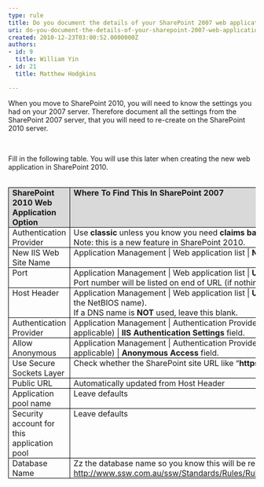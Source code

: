 ```yaml
---
type: rule
title: Do you document the details of your SharePoint 2007 web application
uri: do-you-document-the-details-of-your-sharepoint-2007-web-application
created: 2010-12-23T03:00:52.0000000Z
authors:
- id: 9
  title: William Yin
- id: 21
  title: Matthew Hodgkins

---
```




<span class='intro'> 
  <p>When you move to SharePoint 2010, you will need to know the settings you had on your 2007 server. Therefore document all the settings from the SharePoint 2007 server, that you will need to re-create on the SharePoint 2010 server. </p>
<p>&#160;</p>
 </span>


  <p style="margin&#58;0cm 0cm 0pt;">Fill in the following table. You will use this later when creating the new web application in SharePoint 2010.</p>
<p style="margin&#58;0cm 0cm 0pt;">&#160;</p>
<table style="border-bottom&#58;medium none;border-left&#58;medium none;border-collapse&#58;collapse;border-top&#58;medium none;border-right&#58;medium none;" border="1" cellspacing="0" cellpadding="0">
    <tbody>
        <tr>
            <td style="border-bottom&#58;windowtext 1pt solid;border-left&#58;windowtext 1pt solid;padding-bottom&#58;0cm;padding-left&#58;5.4pt;width&#58;83.4pt;padding-right&#58;5.4pt;background&#58;#d9d9d9;border-top&#58;windowtext 1pt solid;border-right&#58;windowtext 1pt solid;padding-top&#58;0cm;" valign="top" width="111">
            <p style="margin&#58;0cm 0cm 0pt;"><b>SharePoint 2010 Web Application Option</b></p>
            </td>
            <td style="border-bottom&#58;windowtext 1pt solid;padding-bottom&#58;0cm;padding-left&#58;5.4pt;width&#58;240.95pt;padding-right&#58;5.4pt;background&#58;#d9d9d9;border-left-color&#58;#f0f0f0;border-top&#58;windowtext 1pt solid;border-right&#58;windowtext 1pt solid;padding-top&#58;0cm;" valign="top" width="321">
            <p style="margin&#58;0cm 0cm 0pt;"><b>Where To Find This In SharePoint 2007</b></p>
            </td>
            <td style="border-bottom&#58;windowtext 1pt solid;padding-bottom&#58;0cm;padding-left&#58;5.4pt;width&#58;140pt;padding-right&#58;5.4pt;background&#58;#d9d9d9;border-left-color&#58;#f0f0f0;border-top&#58;windowtext 1pt solid;border-right&#58;windowtext 1pt solid;padding-top&#58;0cm;" valign="top" width="187">
            <p style="margin&#58;0cm 0cm 0pt;"><b>Answer</b></p>
            </td>
        </tr>
        <tr>
            <td style="border-bottom&#58;windowtext 1pt solid;border-left&#58;windowtext 1pt solid;padding-bottom&#58;0cm;background-color&#58;transparent;border-top-color&#58;#f0f0f0;padding-left&#58;5.4pt;width&#58;83.4pt;padding-right&#58;5.4pt;border-right&#58;windowtext 1pt solid;padding-top&#58;0cm;" valign="top" width="111">
            <p style="margin&#58;0cm 0cm 0pt;">Authentication Provider</p>
            </td>
            <td style="border-bottom&#58;windowtext 1pt solid;padding-bottom&#58;0cm;background-color&#58;transparent;border-top-color&#58;#f0f0f0;padding-left&#58;5.4pt;width&#58;240.95pt;padding-right&#58;5.4pt;border-left-color&#58;#f0f0f0;border-right&#58;windowtext 1pt solid;padding-top&#58;0cm;" valign="top" width="321">
            <p style="margin&#58;0cm 0cm 0pt;">Use <b>classic</b> unless you know you need <b>claims based authentication <br>
            </b>Note&#58; this is a new feature in SharePoint 2010. </p>
            </td>
            <td style="border-bottom&#58;windowtext 1pt solid;padding-bottom&#58;0cm;background-color&#58;transparent;border-top-color&#58;#f0f0f0;padding-left&#58;5.4pt;width&#58;140pt;padding-right&#58;5.4pt;border-left-color&#58;#f0f0f0;border-right&#58;windowtext 1pt solid;padding-top&#58;0cm;" valign="top" width="187">
            <p style="margin&#58;0cm 0cm 0pt;">&#160;</p>
            </td>
        </tr>
        <tr>
            <td style="border-bottom&#58;windowtext 1pt solid;border-left&#58;windowtext 1pt solid;padding-bottom&#58;0cm;background-color&#58;transparent;border-top-color&#58;#f0f0f0;padding-left&#58;5.4pt;width&#58;83.4pt;padding-right&#58;5.4pt;border-right&#58;windowtext 1pt solid;padding-top&#58;0cm;" valign="top" width="111">
            <p style="margin&#58;0cm 0cm 0pt;">New IIS Web Site Name</p>
            </td>
            <td style="border-bottom&#58;windowtext 1pt solid;padding-bottom&#58;0cm;background-color&#58;transparent;border-top-color&#58;#f0f0f0;padding-left&#58;5.4pt;width&#58;240.95pt;padding-right&#58;5.4pt;border-left-color&#58;#f0f0f0;border-right&#58;windowtext 1pt solid;padding-top&#58;0cm;" valign="top" width="321">
            <p style="margin&#58;0cm 0cm 0pt;">Application Management | Web application list | <b>Name Field</b></p>
            </td>
            <td style="border-bottom&#58;windowtext 1pt solid;padding-bottom&#58;0cm;background-color&#58;transparent;border-top-color&#58;#f0f0f0;padding-left&#58;5.4pt;width&#58;140pt;padding-right&#58;5.4pt;border-left-color&#58;#f0f0f0;border-right&#58;windowtext 1pt solid;padding-top&#58;0cm;" valign="top" width="187">
            <p style="margin&#58;0cm 0cm 0pt;">&#160;</p>
            </td>
        </tr>
        <tr>
            <td style="border-bottom&#58;windowtext 1pt solid;border-left&#58;windowtext 1pt solid;padding-bottom&#58;0cm;background-color&#58;transparent;border-top-color&#58;#f0f0f0;padding-left&#58;5.4pt;width&#58;83.4pt;padding-right&#58;5.4pt;border-right&#58;windowtext 1pt solid;padding-top&#58;0cm;" valign="top" width="111">
            <p style="margin&#58;0cm 0cm 0pt;">Port</p>
            </td>
            <td style="border-bottom&#58;windowtext 1pt solid;padding-bottom&#58;0cm;background-color&#58;transparent;border-top-color&#58;#f0f0f0;padding-left&#58;5.4pt;width&#58;240.95pt;padding-right&#58;5.4pt;border-left-color&#58;#f0f0f0;border-right&#58;windowtext 1pt solid;padding-top&#58;0cm;" valign="top" width="321">
            <p style="margin&#58;0cm 0cm 0pt;">Application Management | Web application list | <b>URL Field</b>. <br>
            Port number will be listed on end of URL (if nothing its port 80)</p>
            </td>
            <td style="border-bottom&#58;windowtext 1pt solid;padding-bottom&#58;0cm;background-color&#58;transparent;border-top-color&#58;#f0f0f0;padding-left&#58;5.4pt;width&#58;140pt;padding-right&#58;5.4pt;border-left-color&#58;#f0f0f0;border-right&#58;windowtext 1pt solid;padding-top&#58;0cm;" valign="top" width="187">
            <p style="margin&#58;0cm 0cm 0pt;">&#160;</p>
            </td>
        </tr>
        <tr>
            <td style="border-bottom&#58;windowtext 1pt solid;border-left&#58;windowtext 1pt solid;padding-bottom&#58;0cm;background-color&#58;transparent;border-top-color&#58;#f0f0f0;padding-left&#58;5.4pt;width&#58;83.4pt;padding-right&#58;5.4pt;border-right&#58;windowtext 1pt solid;padding-top&#58;0cm;" valign="top" width="111">
            <p style="margin&#58;0cm 0cm 0pt;">Host Header</p>
            </td>
            <td style="border-bottom&#58;windowtext 1pt solid;padding-bottom&#58;0cm;background-color&#58;transparent;border-top-color&#58;#f0f0f0;padding-left&#58;5.4pt;width&#58;240.95pt;padding-right&#58;5.4pt;border-left-color&#58;#f0f0f0;border-right&#58;windowtext 1pt solid;padding-top&#58;0cm;" valign="top" width="321">
            <p style="margin&#58;0cm 0cm 0pt;">Application Management | Web application list | <b>URL Field</b> if a DNS name is used (not just the NetBIOS name). <br>
            If a DNS name is <b>NOT</b> used, leave this blank.</p>
            </td>
            <td style="border-bottom&#58;windowtext 1pt solid;padding-bottom&#58;0cm;background-color&#58;transparent;border-top-color&#58;#f0f0f0;padding-left&#58;5.4pt;width&#58;140pt;padding-right&#58;5.4pt;border-left-color&#58;#f0f0f0;border-right&#58;windowtext 1pt solid;padding-top&#58;0cm;" valign="top" width="187">
            <p style="margin&#58;0cm 0cm 0pt;">&#160;</p>
            </td>
        </tr>
        <tr>
            <td style="border-bottom&#58;windowtext 1pt solid;border-left&#58;windowtext 1pt solid;padding-bottom&#58;0cm;background-color&#58;transparent;border-top-color&#58;#f0f0f0;padding-left&#58;5.4pt;width&#58;83.4pt;padding-right&#58;5.4pt;border-right&#58;windowtext 1pt solid;padding-top&#58;0cm;" valign="top" width="111">
            <p style="margin&#58;0cm 0cm 0pt;">Authentication Provider</p>
            </td>
            <td style="border-bottom&#58;windowtext 1pt solid;padding-bottom&#58;0cm;background-color&#58;transparent;border-top-color&#58;#f0f0f0;padding-left&#58;5.4pt;width&#58;240.95pt;padding-right&#58;5.4pt;border-left-color&#58;#f0f0f0;border-right&#58;windowtext 1pt solid;padding-top&#58;0cm;" valign="top" width="321">
            <p style="margin&#58;0cm 0cm 0pt;">Application Management | Authentication Providers | (Click On the default zone if applicable) | <b>IIS Authentication Settings</b> field.</p>
            </td>
            <td style="border-bottom&#58;windowtext 1pt solid;padding-bottom&#58;0cm;background-color&#58;transparent;border-top-color&#58;#f0f0f0;padding-left&#58;5.4pt;width&#58;140pt;padding-right&#58;5.4pt;border-left-color&#58;#f0f0f0;border-right&#58;windowtext 1pt solid;padding-top&#58;0cm;" valign="top" width="187">
            <p style="margin&#58;0cm 0cm 0pt;">&#160;</p>
            </td>
        </tr>
        <tr>
            <td style="border-bottom&#58;windowtext 1pt solid;border-left&#58;windowtext 1pt solid;padding-bottom&#58;0cm;background-color&#58;transparent;border-top-color&#58;#f0f0f0;padding-left&#58;5.4pt;width&#58;83.4pt;padding-right&#58;5.4pt;border-right&#58;windowtext 1pt solid;padding-top&#58;0cm;" valign="top" width="111">
            <p style="margin&#58;0cm 0cm 0pt;">Allow Anonymous</p>
            </td>
            <td style="border-bottom&#58;windowtext 1pt solid;padding-bottom&#58;0cm;background-color&#58;transparent;border-top-color&#58;#f0f0f0;padding-left&#58;5.4pt;width&#58;240.95pt;padding-right&#58;5.4pt;border-left-color&#58;#f0f0f0;border-right&#58;windowtext 1pt solid;padding-top&#58;0cm;" valign="top" width="321">
            <p style="margin&#58;0cm 0cm 0pt;">Application Management | Authentication Providers | (Click On the default zone if applicable) | <b>Anonymous Access</b> field.</p>
            </td>
            <td style="border-bottom&#58;windowtext 1pt solid;padding-bottom&#58;0cm;background-color&#58;transparent;border-top-color&#58;#f0f0f0;padding-left&#58;5.4pt;width&#58;140pt;padding-right&#58;5.4pt;border-left-color&#58;#f0f0f0;border-right&#58;windowtext 1pt solid;padding-top&#58;0cm;" valign="top" width="187">
            <p style="margin&#58;0cm 0cm 0pt;">&#160;</p>
            </td>
        </tr>
        <tr>
            <td style="border-bottom&#58;windowtext 1pt solid;border-left&#58;windowtext 1pt solid;padding-bottom&#58;0cm;background-color&#58;transparent;border-top-color&#58;#f0f0f0;padding-left&#58;5.4pt;width&#58;83.4pt;padding-right&#58;5.4pt;border-right&#58;windowtext 1pt solid;padding-top&#58;0cm;" valign="top" width="111">
            <p style="margin&#58;0cm 0cm 0pt;">Use Secure Sockets Layer</p>
            </td>
            <td style="border-bottom&#58;windowtext 1pt solid;padding-bottom&#58;0cm;background-color&#58;transparent;border-top-color&#58;#f0f0f0;padding-left&#58;5.4pt;width&#58;240.95pt;padding-right&#58;5.4pt;border-left-color&#58;#f0f0f0;border-right&#58;windowtext 1pt solid;padding-top&#58;0cm;" valign="top" width="321">
            <p style="margin&#58;0cm 0cm 0pt;">Check whether the SharePoint site URL like “<b>https</b>&#58;//***”</p>
            </td>
            <td style="border-bottom&#58;windowtext 1pt solid;padding-bottom&#58;0cm;background-color&#58;transparent;border-top-color&#58;#f0f0f0;padding-left&#58;5.4pt;width&#58;140pt;padding-right&#58;5.4pt;border-left-color&#58;#f0f0f0;border-right&#58;windowtext 1pt solid;padding-top&#58;0cm;" valign="top" width="187">
            <p style="margin&#58;0cm 0cm 0pt;">&#160;</p>
            </td>
        </tr>
        <tr>
            <td style="border-bottom&#58;windowtext 1pt solid;border-left&#58;windowtext 1pt solid;padding-bottom&#58;0cm;background-color&#58;transparent;border-top-color&#58;#f0f0f0;padding-left&#58;5.4pt;width&#58;83.4pt;padding-right&#58;5.4pt;border-right&#58;windowtext 1pt solid;padding-top&#58;0cm;" valign="top" width="111">
            <p style="margin&#58;0cm 0cm 0pt;">Public URL</p>
            </td>
            <td style="border-bottom&#58;windowtext 1pt solid;padding-bottom&#58;0cm;background-color&#58;transparent;border-top-color&#58;#f0f0f0;padding-left&#58;5.4pt;width&#58;240.95pt;padding-right&#58;5.4pt;border-left-color&#58;#f0f0f0;border-right&#58;windowtext 1pt solid;padding-top&#58;0cm;" valign="top" width="321">
            <p style="margin&#58;0cm 0cm 0pt;">Automatically updated from Host Header</p>
            </td>
            <td style="border-bottom&#58;windowtext 1pt solid;padding-bottom&#58;0cm;background-color&#58;transparent;border-top-color&#58;#f0f0f0;padding-left&#58;5.4pt;width&#58;140pt;padding-right&#58;5.4pt;border-left-color&#58;#f0f0f0;border-right&#58;windowtext 1pt solid;padding-top&#58;0cm;" valign="top" width="187">
            <p style="margin&#58;0cm 0cm 0pt;">&#160;</p>
            </td>
        </tr>
        <tr>
            <td style="border-bottom&#58;windowtext 1pt solid;border-left&#58;windowtext 1pt solid;padding-bottom&#58;0cm;background-color&#58;transparent;border-top-color&#58;#f0f0f0;padding-left&#58;5.4pt;width&#58;83.4pt;padding-right&#58;5.4pt;border-right&#58;windowtext 1pt solid;padding-top&#58;0cm;" valign="top" width="111">
            <p style="margin&#58;0cm 0cm 0pt;">Application pool name</p>
            </td>
            <td style="border-bottom&#58;windowtext 1pt solid;padding-bottom&#58;0cm;background-color&#58;transparent;border-top-color&#58;#f0f0f0;padding-left&#58;5.4pt;width&#58;240.95pt;padding-right&#58;5.4pt;border-left-color&#58;#f0f0f0;border-right&#58;windowtext 1pt solid;padding-top&#58;0cm;" valign="top" width="321">
            <p style="margin&#58;0cm 0cm 0pt;">Leave defaults</p>
            </td>
            <td style="border-bottom&#58;windowtext 1pt solid;padding-bottom&#58;0cm;background-color&#58;transparent;border-top-color&#58;#f0f0f0;padding-left&#58;5.4pt;width&#58;140pt;padding-right&#58;5.4pt;border-left-color&#58;#f0f0f0;border-right&#58;windowtext 1pt solid;padding-top&#58;0cm;" valign="top" width="187">
            <p style="margin&#58;0cm 0cm 0pt;">&#160;</p>
            </td>
        </tr>
        <tr>
            <td style="border-bottom&#58;windowtext 1pt solid;border-left&#58;windowtext 1pt solid;padding-bottom&#58;0cm;background-color&#58;transparent;border-top-color&#58;#f0f0f0;padding-left&#58;5.4pt;width&#58;83.4pt;padding-right&#58;5.4pt;border-right&#58;windowtext 1pt solid;padding-top&#58;0cm;" valign="top" width="111">
            <p style="margin&#58;0cm 0cm 0pt;">Security account for this application pool</p>
            </td>
            <td style="border-bottom&#58;windowtext 1pt solid;padding-bottom&#58;0cm;background-color&#58;transparent;border-top-color&#58;#f0f0f0;padding-left&#58;5.4pt;width&#58;240.95pt;padding-right&#58;5.4pt;border-left-color&#58;#f0f0f0;border-right&#58;windowtext 1pt solid;padding-top&#58;0cm;" valign="top" width="321">
            <p style="margin&#58;0cm 0cm 0pt;">Leave defaults</p>
            </td>
            <td style="border-bottom&#58;windowtext 1pt solid;padding-bottom&#58;0cm;background-color&#58;transparent;border-top-color&#58;#f0f0f0;padding-left&#58;5.4pt;width&#58;140pt;padding-right&#58;5.4pt;border-left-color&#58;#f0f0f0;border-right&#58;windowtext 1pt solid;padding-top&#58;0cm;" valign="top" width="187">
            <p style="margin&#58;0cm 0cm 0pt;">&#160;</p>
            </td>
        </tr>
        <tr>
            <td style="border-bottom&#58;windowtext 1pt solid;border-left&#58;windowtext 1pt solid;padding-bottom&#58;0cm;background-color&#58;transparent;border-top-color&#58;#f0f0f0;padding-left&#58;5.4pt;width&#58;83.4pt;padding-right&#58;5.4pt;border-right&#58;windowtext 1pt solid;padding-top&#58;0cm;" valign="top" width="111">
            <p style="margin&#58;0cm 0cm 0pt;">Database Name</p>
            </td>
            <td style="border-bottom&#58;windowtext 1pt solid;padding-bottom&#58;0cm;background-color&#58;transparent;border-top-color&#58;#f0f0f0;padding-left&#58;5.4pt;width&#58;240.95pt;padding-right&#58;5.4pt;border-left-color&#58;#f0f0f0;border-right&#58;windowtext 1pt solid;padding-top&#58;0cm;" valign="top" width="321">
            <p style="margin&#58;0cm 0cm 0pt;">Zz the database name so you know this will be replaced (read <a href="http&#58;//www.ssw.com.au/ssw/Standards/Rules/RulestoSuccessfulProjects.aspx#zzoldfiles">http&#58;//www.ssw.com.au/ssw/Standards/Rules/RulestoSuccessfulProjects.aspx#zzoldfiles</a>) </p>
            </td>
            <td style="border-bottom&#58;windowtext 1pt solid;padding-bottom&#58;0cm;background-color&#58;transparent;border-top-color&#58;#f0f0f0;padding-left&#58;5.4pt;width&#58;140pt;padding-right&#58;5.4pt;border-left-color&#58;#f0f0f0;border-right&#58;windowtext 1pt solid;padding-top&#58;0cm;" valign="top" width="187">
            <p style="margin&#58;0cm 0cm 0pt;">&#160;</p>
            </td>
        </tr>
    </tbody>
</table>
<p style="margin&#58;0cm 0cm 0pt;">&#160;</p>
<p style="margin&#58;0cm 0cm 0pt;">&#160;</p>



